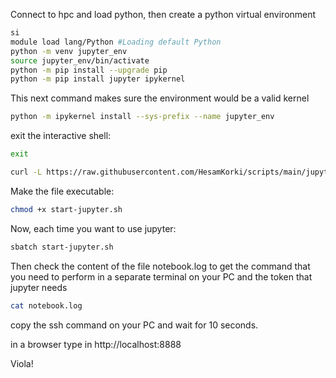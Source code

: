 Connect to hpc and load python, then create a python virtual environment 

```bash
si
module load lang/Python #Loading default Python
python -m venv jupyter_env
source jupyter_env/bin/activate
python -m pip install --upgrade pip
python -m pip install jupyter ipykernel
```

This next command makes sure the environment would be a valid kernel

```bash
python -m ipykernel install --sys-prefix --name jupyter_env
```

exit the interactive shell:

```bash
exit
```

```bash
curl -L https://raw.githubusercontent.com/HesamKorki/scripts/main/jupyter-on-slurm/start-jupyter.sh -o start-jupyter.sh
```

Make the file executable:

```bash
chmod +x start-jupyter.sh
```

Now, each time you want to use jupyter:

```bash
sbatch start-jupyter.sh
```

Then check the content of the file notebook.log to get the command that you need to perform in a separate terminal on your PC and the token that jupyter needs

```bash
cat notebook.log
```

copy the ssh command on your PC and wait for 10 seconds.

in a browser type in http://localhost:8888

Viola!
